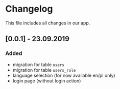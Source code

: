 # Changelog  
This file includes all changes in our app.

## [0.0.1] - 23.09.2019

### Added
- migration for table `users`
- migration for table `users_role`
- language selection (for now available en/pl only)
- login page (without login action)
